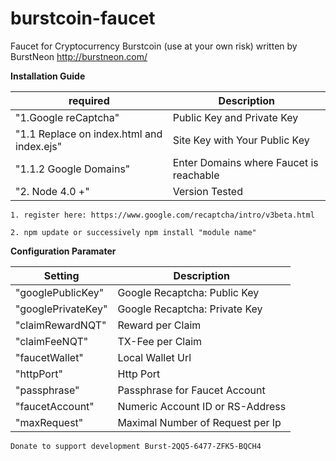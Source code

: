 # burstcoin-faucet
Faucet for Cryptocurrency Burstcoin (use at your own risk) written by BurstNeon http://burstneon.com/

**Installation Guide**

| required | Description |
| --- | --- |
|"1.Google reCaptcha" | Public Key and Private Key|
|"1.1 Replace on index.html and index.ejs" | Site Key with Your Public Key |
|"1.1.2 Google Domains" | Enter Domains where Faucet is reachable |
|"2. Node 4.0 +" | Version Tested |
```
1. register here: https://www.google.com/recaptcha/intro/v3beta.html
```
```
2. npm update or successively npm install "module name"
```

**Configuration Paramater**

| Setting | Description |
| --- | --- |
|"googlePublicKey" | Google Recaptcha: Public Key |
|"googlePrivateKey" | Google Recaptcha: Private Key |
|"claimRewardNQT" | Reward per Claim |
|"claimFeeNQT" | TX-Fee per Claim |
|"faucetWallet" |Local Wallet Url | Alternative External Wallet  |
|"httpPort" | Http Port |
|"passphrase" | Passphrase for Faucet Account |
|"faucetAccount" | Numeric Account ID or RS-Address |
|"maxRequest" | Maximal Number of Request per Ip|


```
Donate to support development Burst-2QQ5-6477-ZFK5-BQCH4
```
